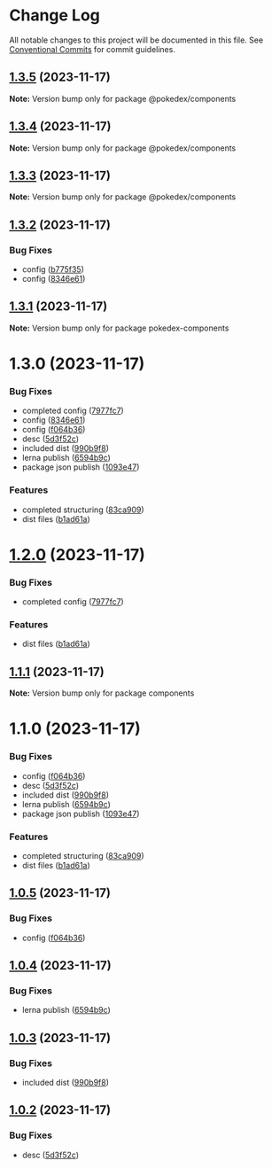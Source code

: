 # Change Log

All notable changes to this project will be documented in this file.
See [Conventional Commits](https://conventionalcommits.org) for commit guidelines.

## [1.3.5](https://github.com/erashu212/pokedex/compare/@pokedex/components@1.3.4...@pokedex/components@1.3.5) (2023-11-17)

**Note:** Version bump only for package @pokedex/components





## [1.3.4](https://github.com/erashu212/pokedex/compare/@pokedex/components@1.3.3...@pokedex/components@1.3.4) (2023-11-17)

**Note:** Version bump only for package @pokedex/components





## [1.3.3](https://github.com/erashu212/pokedex/compare/@pokedex/components@1.3.2...@pokedex/components@1.3.3) (2023-11-17)

**Note:** Version bump only for package @pokedex/components





## [1.3.2](https://github.com/erashu212/pokedex/compare/@pokedex/components@1.2.0...@pokedex/components@1.3.2) (2023-11-17)


### Bug Fixes

* config ([b775f35](https://github.com/erashu212/pokedex/commit/b775f35529a951783aac7a179f92de8cd4d8b488))
* config ([8346e61](https://github.com/erashu212/pokedex/commit/8346e61b5d6555c1868cc535d72fd4f5ec513cd3))





## [1.3.1](https://github.com/erashu212/pokedex/compare/pokedex-components@1.3.0...pokedex-components@1.3.1) (2023-11-17)

**Note:** Version bump only for package pokedex-components





# 1.3.0 (2023-11-17)


### Bug Fixes

* completed config ([7977fc7](https://github.com/erashu212/pokedex/commit/7977fc7e1cf0efce8fd1da875e31c0522002792b))
* config ([8346e61](https://github.com/erashu212/pokedex/commit/8346e61b5d6555c1868cc535d72fd4f5ec513cd3))
* config ([f064b36](https://github.com/erashu212/pokedex/commit/f064b365e4099bae09a62d4511cfddfa57df6fba))
* desc ([5d3f52c](https://github.com/erashu212/pokedex/commit/5d3f52cc260b2d2d2fb21f068ed39d9309f81630))
* included dist ([990b9f8](https://github.com/erashu212/pokedex/commit/990b9f8487f769674169d4aa6ccf15fb9bfa7711))
* lerna publish ([6594b9c](https://github.com/erashu212/pokedex/commit/6594b9c579c88626d0fb8d67e4671c505e2ad4b7))
* package json publish ([1093e47](https://github.com/erashu212/pokedex/commit/1093e47a8148dba5a61ff589e7191daff8b37e16))


### Features

* completed structuring ([83ca909](https://github.com/erashu212/pokedex/commit/83ca909761282343332c332c5a09dcd3664dac72))
* dist files ([b1ad61a](https://github.com/erashu212/pokedex/commit/b1ad61ac710aabf904b68e89671e6aa0c74fd410))





# [1.2.0](https://github.com/erashu212/pokedex/compare/@pokedex/components@1.0.5...@pokedex/components@1.2.0) (2023-11-17)


### Bug Fixes

* completed config ([7977fc7](https://github.com/erashu212/pokedex/commit/7977fc7e1cf0efce8fd1da875e31c0522002792b))


### Features

* dist files ([b1ad61a](https://github.com/erashu212/pokedex/commit/b1ad61ac710aabf904b68e89671e6aa0c74fd410))





## [1.1.1](https://github.com/erashu212/pokedex/compare/components@1.1.0...components@1.1.1) (2023-11-17)

**Note:** Version bump only for package components





# 1.1.0 (2023-11-17)


### Bug Fixes

* config ([f064b36](https://github.com/erashu212/pokedex/commit/f064b365e4099bae09a62d4511cfddfa57df6fba))
* desc ([5d3f52c](https://github.com/erashu212/pokedex/commit/5d3f52cc260b2d2d2fb21f068ed39d9309f81630))
* included dist ([990b9f8](https://github.com/erashu212/pokedex/commit/990b9f8487f769674169d4aa6ccf15fb9bfa7711))
* lerna publish ([6594b9c](https://github.com/erashu212/pokedex/commit/6594b9c579c88626d0fb8d67e4671c505e2ad4b7))
* package json publish ([1093e47](https://github.com/erashu212/pokedex/commit/1093e47a8148dba5a61ff589e7191daff8b37e16))


### Features

* completed structuring ([83ca909](https://github.com/erashu212/pokedex/commit/83ca909761282343332c332c5a09dcd3664dac72))
* dist files ([b1ad61a](https://github.com/erashu212/pokedex/commit/b1ad61ac710aabf904b68e89671e6aa0c74fd410))





## [1.0.5](https://github.com/erashu212/pokedex/compare/@pokedex/components@1.0.4...@pokedex/components@1.0.5) (2023-11-17)


### Bug Fixes

* config ([f064b36](https://github.com/erashu212/pokedex/commit/f064b365e4099bae09a62d4511cfddfa57df6fba))





## [1.0.4](https://github.com/erashu212/pokedex/compare/@pokedex/components@1.0.3...@pokedex/components@1.0.4) (2023-11-17)


### Bug Fixes

* lerna publish ([6594b9c](https://github.com/erashu212/pokedex/commit/6594b9c579c88626d0fb8d67e4671c505e2ad4b7))





## [1.0.3](https://github.com/erashu212/pokedex/compare/@pokedex/components@1.0.2...@pokedex/components@1.0.3) (2023-11-17)


### Bug Fixes

* included dist ([990b9f8](https://github.com/erashu212/pokedex/commit/990b9f8487f769674169d4aa6ccf15fb9bfa7711))





## [1.0.2](https://github.com/erashu212/pokedex/compare/@pokedex/components@1.0.1...@pokedex/components@1.0.2) (2023-11-17)


### Bug Fixes

* desc ([5d3f52c](https://github.com/erashu212/pokedex/commit/5d3f52cc260b2d2d2fb21f068ed39d9309f81630))
